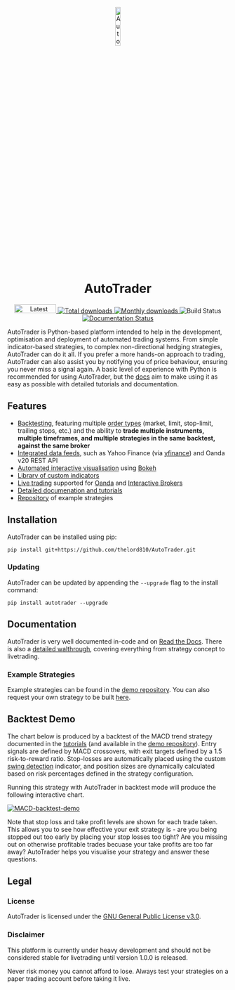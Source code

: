 <p align="center">
  <a href="https://kieran-mackle.github.io/AutoTrader/">
    <img src="https://user-images.githubusercontent.com/60687606/132320916-23445f43-dfdc-4949-9881-e18f622605d2.png" alt="AutoTrader Logo" width="15%" >
  </a>
</p>

<h1 align="center">AutoTrader</h1>

<p align="center">
  <a href="https://pypi.org/project/autotrader">
    <img src="https://img.shields.io/pypi/v/autotrader.svg?color=blue&style=plastic" alt="Latest version" width=95 height=20>
  </a>
  
  <a href="https://pepy.tech/project/autotrader">
    <img src="https://pepy.tech/badge/autotrader" alt="Total downloads" >
  </a>
  
  <a href="https://pepy.tech/project/autotrader">
    <img src="https://pepy.tech/badge/autotrader/week" alt="Monthly downloads" >
  </a>
  
  <a>
    <img src="https://github.com/kieran-mackle/AutoTrader/actions/workflows/tests.yml/badge.svg" alt="Build Status" >
  </a>
  
  <a href='https://autotrader.readthedocs.io/en/latest/?badge=latest'>
    <img src='https://readthedocs.org/projects/autotrader/badge/?version=latest' alt='Documentation Status' />
  </a>
  
</p>



AutoTrader is Python-based platform intended to help in the development, optimisation and deployment of automated trading systems. 
From simple indicator-based strategies, to complex non-directional hedging strategies, AutoTrader can do it all. If you prefer a more hands-on 
approach to trading, AutoTrader can also assist you by notifying you of price behaviour, ensuring you never miss a signal again.
A basic level of experience with Python is recommended for using AutoTrader, but the [docs](https://autotrader.readthedocs.io/en/latest/) 
aim to make using it as easy as possible with detailed tutorials and documentation.

## Features
- [Backtesting](https://autotrader.readthedocs.io/en/latest/features/backtesting.html), featuring multiple 
[order types](https://autotrader.readthedocs.io/en/latest/broker/trading.html)
(market, limit, stop-limit, trailing stops, etc.) and the ability to **trade multiple instruments, multiple timeframes, and multiple strategies in the same backtest, against the same broker**
- [Integrated data feeds](https://kieran-mackle.github.io/AutoTrader/tutorials/price-data), such as Yahoo Finance (via [yfinance](https://pypi.org/project/yfinance/)) and Oanda v20 REST API
- [Automated interactive visualisation](https://autotrader.readthedocs.io/en/latest/features/visualisation.html) using [Bokeh](https://bokeh.org/)
- [Library of custom indicators](https://autotrader.readthedocs.io/en/latest/indicators.html)
- [Live trading](https://autotrader.readthedocs.io/en/latest/features/live-trading.html) supported for [Oanda](https://www.oanda.com/) and [Interactive Brokers](https://www.interactivebrokers.com)
- [Detailed documenation and tutorials](https://autotrader.readthedocs.io/en/latest/index.html)
- [Repository](https://github.com/kieran-mackle/autotrader-demo) of example strategies

## Installation
AutoTrader can be installed using pip:
```
pip install git+https://github.com/thelord810/AutoTrader.git
```
### Updating
AutoTrader can be updated by appending the `--upgrade` flag to the install command:
```
pip install autotrader --upgrade
```

## Documentation
AutoTrader is very well documented in-code and on [Read the Docs](https://autotrader.readthedocs.io/en/latest/). There is also a [detailed walthrough](https://autotrader.readthedocs.io/en/latest/tutorials/walkthrough.html), covering everything from strategy concept to livetrading.

### Example Strategies
Example strategies can be found in the [demo repository](https://github.com/kieran-mackle/autotrader-demo). You can also request your own strategy to be built [here](https://github.com/kieran-mackle/autotrader-demo/issues/new?assignees=&labels=&template=strategy-request.md&title=%5BSTRATEGY+REQUEST%5D).


## Backtest Demo
The chart below is produced by a backtest of the MACD trend strategy documented in the 
[tutorials](https://autotrader.readthedocs.io/en/latest/tutorials/building-strategy.html) (and available in the 
[demo repository](https://github.com/kieran-mackle/autotrader-demo)). Entry signals are defined by MACD crossovers, with exit targets defined
by a 1.5 risk-to-reward ratio. Stop-losses are automatically placed using the custom
[swing detection](https://autotrader.readthedocs.io/en/latest/indicators.html#swing-detection) indicator, and position sizes are dynamically calculated based 
on risk percentages defined in the strategy configuration.

Running this strategy with AutoTrader in backtest mode will produce the following interactive chart. 

[![MACD-backtest-demo](https://user-images.githubusercontent.com/60687606/128127659-bf81fdd2-c246-4cd1-b86d-ef624cac50a7.png)](https://autotrader.readthedocs.io/en/latest/tutorials/backtesting.html#interactive-chart)

Note that stop loss and take profit levels are shown for each trade taken. This allows you to see how effective your exit strategy is - are you being stopped out too 
early by placing your stop losses too tight? Are you missing out on otherwise profitable trades becuase your take profits are too far away? AutoTrader helps you 
visualise your strategy and answer these questions.

## Legal 
### License
AutoTrader is licensed under the [GNU General Public License v3.0](https://www.gnu.org/licenses/gpl-3.0.en.html).

### Disclaimer
This platform is currently under heavy development and should not be considered stable for livetrading until version 1.0.0 is released.

Never risk money you cannot afford to lose. Always test your strategies on a paper trading account before taking it live.
